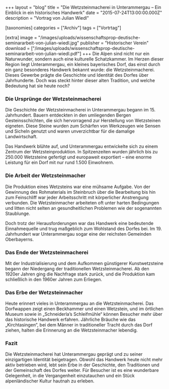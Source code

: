 +++
layout = "blog"
title = "Die Wetzsteinmacherei in Unterammergau – Ein Einblick in ein historisches Handwerk"
date = "2015-07-24T13:00:00.000Z"
description = "Vortrag von Julian Wiedl"

[taxonomies]
categories = ["Archiv"]
tags = ["Vortrtag"]

[extra]
image = "/images/uploads/wissenschaftsprop-deutische-seminararbeit-von-julian-wiedl.jpg"
publisher = "Historischer Verein"
download = ["/images/uploads/wissenschaftsprop-deutische-seminararbeit-von-julian-wiedl.pdf"]
+++
Die Alpen sind nicht nur ein Naturwunder, sondern auch eine kulturelle Schatzkammer. Im Herzen dieser Region liegt Unterammergau, ein kleines bayerisches Dorf, das einst durch ein ganz besonderes Handwerk bekannt wurde: die Wetzsteinmacherei. Dieses Gewerbe prägte die Geschichte und Identität des Dorfes über Jahrhunderte. Doch was steckt hinter dieser alten Tradition, und welche Bedeutung hat sie heute noch?

### **Die Ursprünge der Wetzsteinmacherei**

Die Geschichte der Wetzsteinmacherei in Unterammergau begann im 15. Jahrhundert. Bauern entdeckten in den umliegenden Bergen Gesteinsschichten, die sich hervorragend zur Herstellung von Wetzsteinen eigneten. Diese Steine wurden zum Schärfen von Werkzeugen wie Sensen und Sicheln genutzt und waren unverzichtbar für die damalige Landwirtschaft.

Das Handwerk blühte auf, und Unterammergau entwickelte sich zu einem Zentrum der Wetzsteinproduktion. In Spitzenzeiten wurden jährlich bis zu 250.000 Wetzsteine gefertigt und europaweit exportiert – eine enorme Leistung für ein Dorf mit nur rund 1.500 Einwohnern.

### **Die Arbeit der Wetzsteinmacher**

Die Produktion eines Wetzsteins war eine mühsame Aufgabe. Von der Gewinnung des Rohmaterials im Steinbruch über die Bearbeitung bis hin zum Feinschliff war jeder Arbeitsschritt mit körperlicher Anstrengung verbunden. Die Wetzsteinmacher arbeiteten oft unter harten Bedingungen und litten nicht selten an gesundheitlichen Problemen wie der sogenannten Staublunge.

Doch trotz der Herausforderungen war das Handwerk eine bedeutende Einnahmequelle und trug maßgeblich zum Wohlstand des Dorfes bei. Im 19. Jahrhundert war Unterammergau sogar eine der reichsten Gemeinden Oberbayerns.

### **Das Ende der Wetzsteinmacherei**

Mit der Industrialisierung und dem Aufkommen günstigerer Kunstwetzsteine begann der Niedergang der traditionellen Wetzsteinmacherei. Ab den 1920er Jahren ging die Nachfrage stark zurück, und die Produktion kam schließlich in den 1960er Jahren zum Erliegen.

### **Das Erbe der Wetzsteinmacher**

Heute erinnert vieles in Unterammergau an die Wetzsteinmacherei. Das Dorfwappen zeigt einen Beckhammer und einen Wetzstein, und im örtlichen Museum sowie in „Schneiderla’s Schleifmühle“ können Besucher mehr über das historische Handwerk erfahren. Jährliche Bräuche wie das „Kirchtasingen“, bei dem Männer in traditioneller Tracht durch das Dorf ziehen, halten die Erinnerung an die Wetzsteinmacher lebendig.

### **Fazit**

Die Wetzsteinmacherei hat Unterammergau geprägt und zu seiner einzigartigen Identität beigetragen. Obwohl das Handwerk heute nicht mehr aktiv betrieben wird, lebt sein Erbe in der Geschichte, den Traditionen und der Gemeinschaft des Dorfes weiter. Für Besucher ist es eine wunderbare Gelegenheit, in die Vergangenheit einzutauchen und ein Stück alpenländischer Kultur hautnah zu erleben.
